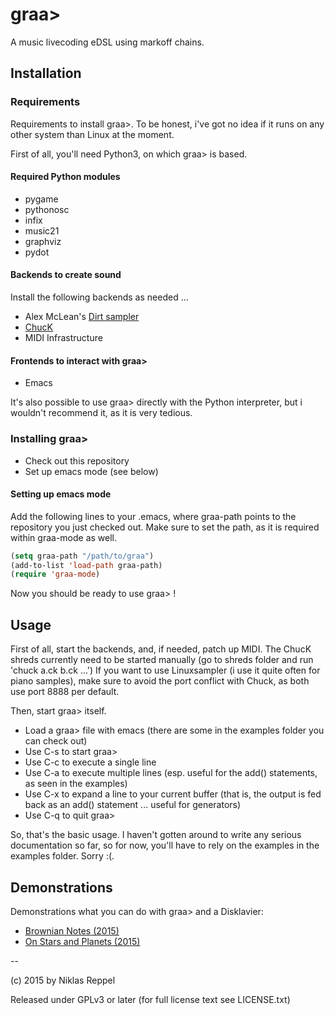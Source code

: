 # graa>
A music livecoding eDSL using markoff chains.

## Installation

### Requirements

Requirements to install graa>. To be honest, i've got no idea if it runs on any other system
than Linux at the moment.

First of all, you'll need Python3, on which graa> is based.

#### Required Python modules

* pygame
* pythonosc
* infix
* music21
* graphviz
* pydot

#### Backends to create sound

Install the following backends as needed ...

* Alex McLean's [Dirt sampler](https://github.com/tidalcycles/Dirt)
* [ChucK](http://chuck.cs.princeton.edu/)
* MIDI Infrastructure

#### Frontends to interact with graa>

* Emacs

It's also possible to use graa> directly with the Python interpreter, but i wouldn't recommend it, as it
is very tedious.

### Installing graa>

* Check out this repository
* Set up emacs mode (see below)

#### Setting up emacs mode

Add the following lines to your .emacs, where graa-path points to the repository you just checked out.
Make sure to set the path, as it is required within graa-mode as well.

```lisp
(setq graa-path "/path/to/graa")
(add-to-list 'load-path graa-path)
(require 'graa-mode)
```

Now you should be ready to use graa> !

## Usage

First of all, start the backends, and, if needed, patch up MIDI.
The ChucK shreds currently need to be started manually (go to shreds folder and run 'chuck a.ck b.ck ...')
If you want to use Linuxsampler (i use it quite often for piano samples), make sure to avoid the port conflict with
Chuck, as both use port 8888 per default.

Then, start graa> itself.
* Load a graa> file with emacs (there are some in the examples folder you can check out)
* Use C-s to start graa>
* Use C-c to execute a single line
* Use C-a to execute multiple lines (esp. useful for the add() statements, as seen in the examples)
* Use C-x to expand a line to your current buffer (that is, the output is fed back as an add() statement ... useful for generators)
* Use C-q to quit graa>

So, that's the basic usage. I haven't gotten around to write any serious documentation so far, so for now, you'll have to rely on the
examples in the examples folder. Sorry :(. 

## Demonstrations

Demonstrations what you can do with graa> and a Disklavier:

* [Brownian Notes (2015)](https://vimeo.com/119627859)
* [On Stars and Planets (2015)](https://vimeo.com/119631281)


--

(c) 2015 by Niklas Reppel

Released under GPLv3 or later (for full license text see LICENSE.txt)